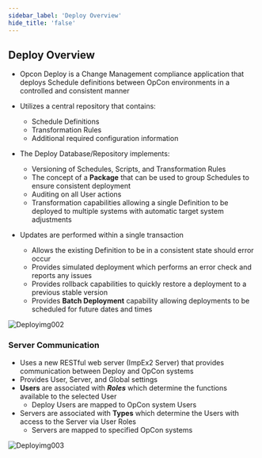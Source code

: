```yaml
---
sidebar_label: 'Deploy Overview'
hide_title: 'false'
---
```


## Deploy Overview

* Opcon Deploy is a Change Management compliance application that deploys Schedule definitions between OpCon environments in a controlled and consistent manner

* Utilizes a central repository that contains:
    - Schedule Definitions
    - Transformation Rules
    - Additional required configuration information

* The Deploy Database/Repository implements:
    - Versioning of Schedules, Scripts, and Transformation Rules
    - The concept of a **Package** that can be used to group Schedules to ensure consistent deployment
    - Auditing on all User actions
    - Transformation capabilities allowing a single Definition to be deployed to multiple systems with automatic target system adjustments

* Updates are performed within a single transaction 
    - Allows the existing Definition to be in a consistent state should error occur
    - Provides simulated deployment which performs an error check and reports any issues
    - Provides rollback capabilities to quickly restore a deployment to a previous stable version
    - Provides **Batch Deployment** capability allowing deployments to be scheduled for future dates and times

![Deployimg002](../static/imgdeploy/Deployimg002.png)

### Server Communication

* Uses a new RESTful web server (ImpEx2 Server) that provides communication between Deploy and OpCon systems
* Provides User, Server, and Global settings
* **Users** are associated with **_Roles_** which determine the functions available to the selected User 
    - Deploy Users are mapped to OpCon system Users
* Servers are associated with **Types** which determine the Users with access to the Server via User Roles
    - Servers are mapped to specified OpCon systems

![Deployimg003](../static/imgdeploy/Deployimg003.png)

